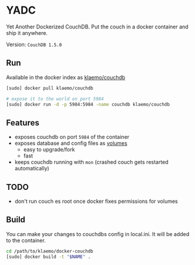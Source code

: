 YADC
===

Yet Another Dockerized CouchDB.
Put the couch in a docker container and ship it anywhere.

Version: `CouchDB 1.5.0`

## Run

Available in the docker index as [klaemo/couchdb](https://index.docker.io/u/klaemo/couchdb/)

```bash
[sudo] docker pull klaemo/couchdb

# expose it to the world on port 5984
[sudo] docker run -d -p 5984:5984 -name couchdb klaemo/couchdb
```

## Features

* exposes couchdb on port `5984` of the container
* exposes database and config files as [volumes](http://docs.docker.io/en/latest/use/working_with_volumes/)
  * easy to upgrade/fork
  * fast
* keeps couchdb running with `mon` (crashed couch gets restarted automatically)

## TODO

* don't run couch es root once docker fixes permissions for volumes

## Build

You can make your changes to couchdbs config in local.ini.
It will be added to the container.

```bash
cd /path/to/klaemo/docker-couchdb
[sudo] docker build -t "$NAME" .
```
